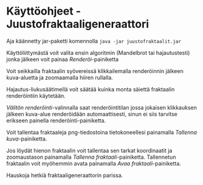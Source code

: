 # Käyttöohjeet - Juustofraktaaligeneraattori

Aja käännetty jar-paketti komennolla `java -jar juustofraktaalit.jar`


Käyttöliittymästä voit valita ensin algoritmin (Mandelbrot tai hajautustesti) jonka jälkeen voit painaa *Renderöi*-painiketta

Voit seikkailla fraktaalin syövereissä klikkailemalla renderöinnin jälkeen kuva-aluetta ja zoomaamalla hiiren rullalla.

Hajautus-liukusäätimellä voit säätää kuinka monta säiettä fraktaalin renderöintiin käytetään.

*Välitön renderöinti*-valinnalla saat renderöintitilan jossa jokaisen klikkauksen jälkeen kuva-alue renderöidään automaattisesti, sinun ei siis tarvitse erikseen painella renderöinti-painiketta.

Voit tallentaa fraktaaleja png-tiedostoina tietokoneellesi painamalla *Tallenna kuva*-painiketta.

Jos löydät hienon fraktaalin voit tallentaa sen tarkat koordinaatit ja zoomaustason painamalla *Tallenna fraktaali*-painiketta.
Tallennetun fraktaalin voit myöhemmin avata painamalla *Avaa fraktaali*-painiketta.

Hauskoja hetkiä fraktaaligeneraattorin parissa.
